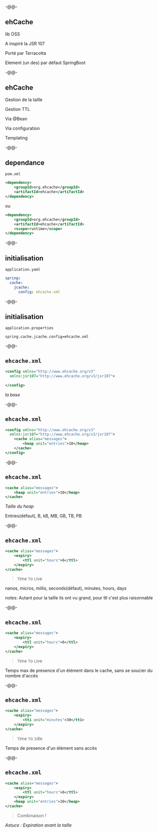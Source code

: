 <!-- .slide: data-background="./images/ehcache-logo.png" data-background-size="80%" data-background-position="center center" -->


-@@-

## ehCache

lib OSS

A inspiré la JSR 107

Porté par Terracotta

Element (un des) par défaut SpringBoot

-@@-

## ehCache

Gestion de la taille

Gestion TTL

Via @Bean<!-- .element class="fragment fade-out" -->

Via configuration

Templating

-@@-

## dependance

`pom.xml`

```xml
<dependency>
    <groupId>org.ehcache</groupId>
    <artifactId>ehcache</artifactId>
</dependency>
```
ou<!-- .element class="fragment" -->
```xml
<dependency>
    <groupId>org.ehcache</groupId>
    <artifactId>ehcache</artifactId>
    <scope>runtime</scope>
</dependency>
```
<!-- .element class="fragment" -->

-@@-

## initialisation

`application.yaml`

```yaml
spring:
  cache:
    jcache:
      config: ehcache.xml
```

-@@-

## initialisation

`application.properties`

```
spring.cache.jcache.config=ehcache.xml
```

-@@-

## `ehcache.xml`

```xml
<config xmlns="http://www.ehcache.org/v3"
  xmlns:jsr107="http://www.ehcache.org/v3/jsr107">
    
</config>
```
*la base*

-@@-

## `ehcache.xml`

```xml
<config xmlns="http://www.ehcache.org/v3"
  xmlns:jsr107="http://www.ehcache.org/v3/jsr107">
    <cache alias="messages">
        <heap unit="entries">10</heap>
    </cache>
</config>
```

-@@-

## `ehcache.xml`

```xml
<cache alias="messages">
    <heap unit="entries">10</heap>
</cache>
```

*Taille du heap*

Entries(défaut), B, kB, MB, GB, TB, PB

-@@-

## `ehcache.xml`

```xml
<cache alias="messages">
    <expiry>
        <ttl unit="hours">6</ttl>
    </expiry>
</cache>
```
> `T`ime `T`o `L`ive

nanos, micros, millis, seconds(défaut), minutes, hours, days

notes:
Autant pour la taille ils ont vu grand, pour ttl c'est plus raisonnable

-@@-

## `ehcache.xml`

```xml
<cache alias="messages">
    <expiry>
        <ttl unit="hours">6</ttl>
    </expiry>
</cache>
```
> `T`ime `T`o `L`ive

Temps max de presence d'un élément dans le cache, sans se soucier du nombre d'accès

-@@-

## `ehcache.xml`

```xml
<cache alias="messages">
    <expiry>
        <tti unit="minutes">30</tti>
    </expiry>
</cache>
```
> `T`ime `T`o `I`dle

Temps de presence d'un élément sans accès

-@@-

## `ehcache.xml`

```xml
<cache alias="messages">
    <expiry>
        <ttl unit="hours">6</ttl>
    </expiry>
    <heap unit="entries">10</heap>
</cache>
```

> Combinaison !

*Astuce : Expiration avant la taille*<!-- .element class="fragment" -->

